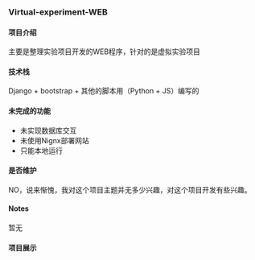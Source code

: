 ### Virtual-experiment-WEB

#### 项目介绍
主要是整理实验项目开发的WEB程序，针对的是虚拟实验项目

#### 技术栈

Django + bootstrap + 其他的脚本用（Python + JS）编写的

#### 未完成的功能

-   未实现数据库交互
-   未使用Nignx部署网站
-   只能本地运行

#### 是否维护

NO，说来惭愧，我对这个项目主题并无多少兴趣，对这个项目开发有些兴趣。

#### Notes

暂无

#### 项目展示

